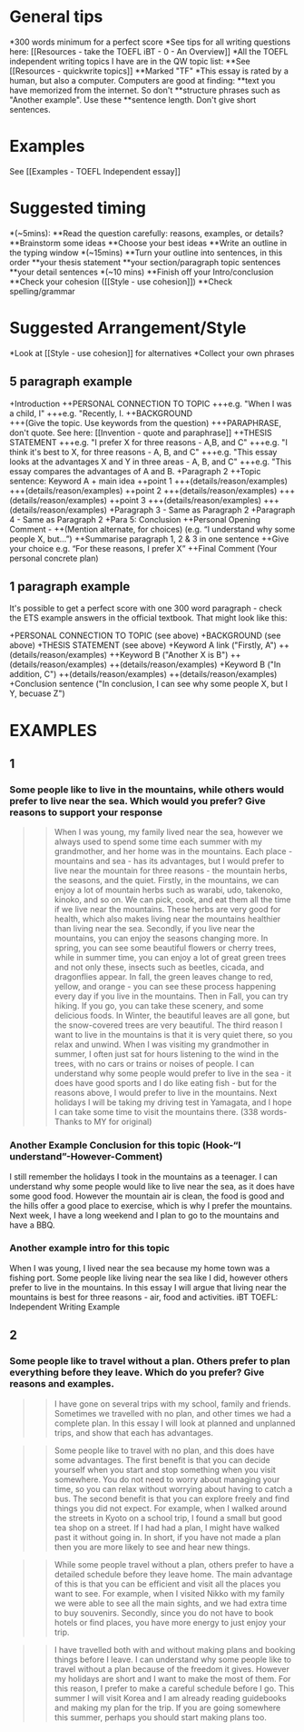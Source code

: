  
# General tips
*300 words minimum for a perfect score
*See tips for all writing questions here: [[Resources - take the TOEFL iBT - 0 - An Overview]]
*All the TOEFL independent writing topics I have are in the QW topic list: 
**See [[Resources - quickwrite topics]]
**Marked "TF"
*This essay is rated by a human, but also a computer. Computers are good at finding:
**text you have memorized from the internet. So don't
**structure phrases such as "Another example". Use these
**sentence length. Don't give short sentences. 

# Examples
See [[Examples - TOEFL Independent essay]]

# Suggested timing
*(~5mins):
**Read the question carefully: reasons, examples, or details?
**Brainstorm some ideas
**Choose your best ideas
**Write an outline in the typing window 
*(~15mins)
**Turn your outline into sentences, in this order
**your thesis statement
**your section/paragraph topic sentences 
**your detail sentences 
*(~10 mins)
**Finish off your Intro/conclusion 
**Check your cohesion ([[Style - use cohesion]])
**Check spelling/grammar 


# Suggested Arrangement/Style
*Look at [[Style - use cohesion]] for alternatives
*Collect your own phrases

## 5 paragraph example
+Introduction
++PERSONAL CONNECTION TO TOPIC
+++e.g. "When I was a child, I"
+++e.g. "Recently, I. 
++BACKGROUND  
+++(Give the topic. Use keywords from the question)
+++PARAPHRASE, don't quote. See here: [[Invention - quote and paraphrase]]
++THESIS STATEMENT 
+++e.g. "I prefer X for three reasons - A,B, and C"
+++e.g. "I think it's best to X, for three reasons - A, B, and C"
+++e.g. "This essay looks at the advantages X and Y in three areas - A, B, and C"
+++e.g. "This essay compares the advantages of A and B. 
+Paragraph 2
++Topic sentence: Keyword A + main idea
++point 1 
+++(details/reason/examples)
+++(details/reason/examples)
++point 2 
+++(details/reason/examples)
+++(details/reason/examples)
++point 3 
+++(details/reason/examples)
+++(details/reason/examples)
+Paragraph 3 - Same as Paragraph 2
+Paragraph 4 - Same as Paragraph 2
+Para 5: Conclusion
++Personal Opening Comment - 
++(Mention alternate, for choices) (e.g. “I understand why some people X, but...”)
++Summarise paragraph 1, 2 & 3 in one sentence
++Give your choice e.g. “For these reasons, I prefer X”
++Final Comment (Your personal concrete plan)

## 1 paragraph example
It's possible to get a perfect score with one 300 word paragraph - check the ETS example answers in the official textbook.
That might look like this:

+PERSONAL CONNECTION TO TOPIC (see above)
+BACKGROUND (see above)
+THESIS STATEMENT (see above)
+Keyword A link ("Firstly, A")
++(details/reason/examples)
++Keyword B ("Another X is  B")
++(details/reason/examples)
++(details/reason/examples)
+Keyword B ("In addition, C")
++(details/reason/examples)
++(details/reason/examples)
+Conclusion sentence ("In conclusion, I can see why some people X, but I Y, becuase Z")
 


# EXAMPLES
## 1
### Some people like to live in the mountains, while others would prefer to live near the sea. Which would you prefer? Give reasons to support your response
>>When I was young, my family lived near the sea, however we always used to spend some time each summer with my grandmother, and her home was in the mountains. Each place - mountains and sea - has its advantages, but I would prefer to live near the mountain for three reasons - the mountain herbs, the seasons, and the quiet. Firstly, in the mountains, we can enjoy a lot of mountain herbs such as warabi, udo, takenoko, kinoko, and so on. We can pick, cook, and eat them all the time if we live near the mountains. These herbs are very good for health, which also makes living near the mountains healthier than living near the sea. Secondly, if you live near the mountains, you can enjoy the seasons changing more. In spring, you can see some beautiful flowers or cherry trees, while in summer time, you can enjoy a lot of great green trees and not only these, insects such as beetles, cicada, and dragonflies appear. In fall, the green leaves change to red, yellow, and orange - you can see these process happening every day if you live in the mountains. Then in Fall, you can try hiking. If you go, you can take these scenery, and some delicious foods. In Winter, the beautiful leaves are all gone, but the snow-covered trees are very beautiful. The third reason I want to live in the mountains is that it is very quiet there, so you relax and unwind. When I was visiting my grandmother in summer, I often just sat for hours listening to the wind in the trees, with no cars or trains or noises of people. I can understand why some people would prefer to live in the sea - it does have good sports and I do like eating fish - but for the reasons above, I would prefer to live in the mountains. Next holidays I will be taking my driving test in Yamagata, and I hope I can take some time to visit the mountains there. (338 words- Thanks to MY for original) 

### Another Example Conclusion for this topic (Hook-“I understand”-However-Comment)
I still remember the holidays I took in the mountains as a teenager. I can understand why some people would like to live near the sea, as it does have some good food. However the mountain air is clean, the food is good and the hills offer a good place to exercise, which is why I prefer the mountains. Next week, I have a long weekend and I plan to go to the mountains and have a BBQ.


### Another example intro for this topic
When I was young, I lived near the sea because my home town was a fishing port. Some people like living near the sea like I did, however others prefer to live in the mountains. In this essay I will argue that living near the mountains is best for three reasons -  air, food and activities.
iBT TOEFL: Independent Writing Example 

## 2
### Some people like to travel without a plan. Others prefer to plan everything before they leave. Which do you prefer? Give reasons and examples. 

>>I have gone on several trips with my school, family and friends. Sometimes we travelled with no plan, and other times we had a complete plan. In this essay I will look at planned and unplanned trips, and show that each has advantages. 

>>Some people like to travel with no plan, and this does have some advantages. The first benefit is that you can decide yourself when you start and stop something when you visit somewhere. You do not need to worry about managing your time, so you can relax without worrying about having to catch a bus. The second benefit is that you can explore freely and find things you did not expect. For example, when I walked around the streets in Kyoto on a school trip, I found a small but good tea shop on a street. If I had had a plan, I might have walked past it without going in. In short, if you have not made a plan then you are more likely to see and hear new things. 

>>While some people travel without a plan, others prefer to have a detailed schedule before they leave home.  The main advantage of this is that you can be efficient and visit all the places you want to see. For example, when I visited Nikko with my family we were able to see all the main sights, and we had extra time to buy souvenirs. Secondly, since you do not have to book hotels or find places, you have more energy to just enjoy your trip.

>>I have travelled both with and without making plans and booking things before I leave. I can understand why some people like to travel without a plan because of the freedom it gives. However my holidays are short and I want to make the most of them. For this reason, I prefer to make a careful schedule before I go. This summer I will visit Korea and I am already reading guidebooks and making my plan for the trip. If you are going somewhere this summer, perhaps you should start making plans too.  

 

